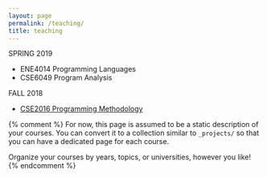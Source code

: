 ```yaml
---
layout: page
permalink: /teaching/
title: teaching
---
```


SPRING 2019
* ENE4014 Programming Languages
* CSE6049 Program Analysis

FALL 2018
* [CSE2016 Programming Methodology](https://cse2016hy.github.io)


{% comment %}
For now, this page is assumed to be a static description of your courses. You can convert it to a collection similar to `_projects/` so that you can have a dedicated page for each course.

Organize your courses by years, topics, or universities, however you like!
{% endcomment %}
